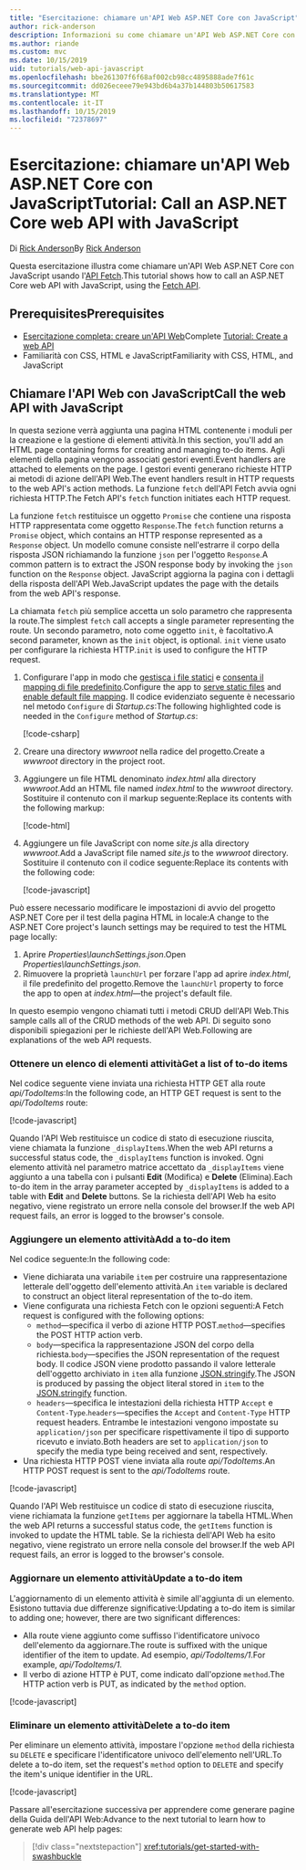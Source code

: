 ```yaml
---
title: "Esercitazione: chiamare un'API Web ASP.NET Core con JavaScript"
author: rick-anderson
description: Informazioni su come chiamare un'API Web ASP.NET Core con JavaScript.
ms.author: riande
ms.custom: mvc
ms.date: 10/15/2019
uid: tutorials/web-api-javascript
ms.openlocfilehash: bbe261307f6f68af002cb98cc4895888ade7f61c
ms.sourcegitcommit: dd026eceee79e943bd6b4a37b144803b50617583
ms.translationtype: MT
ms.contentlocale: it-IT
ms.lasthandoff: 10/15/2019
ms.locfileid: "72378697"
---
```

# <a name="tutorial-call-an-aspnet-core-web-api-with-javascript"></a><span data-ttu-id="715db-103">Esercitazione: chiamare un'API Web ASP.NET Core con JavaScript</span><span class="sxs-lookup"><span data-stu-id="715db-103">Tutorial: Call an ASP.NET Core web API with JavaScript</span></span>

<span data-ttu-id="715db-104">Di [Rick Anderson](https://twitter.com/RickAndMSFT)</span><span class="sxs-lookup"><span data-stu-id="715db-104">By [Rick Anderson](https://twitter.com/RickAndMSFT)</span></span>

<span data-ttu-id="715db-105">Questa esercitazione illustra come chiamare un'API Web ASP.NET Core con JavaScript usando l'[API Fetch](https://developer.mozilla.org/docs/Web/API/Fetch_API).</span><span class="sxs-lookup"><span data-stu-id="715db-105">This tutorial shows how to call an ASP.NET Core web API with JavaScript, using the [Fetch API](https://developer.mozilla.org/docs/Web/API/Fetch_API).</span></span>

## <a name="prerequisites"></a><span data-ttu-id="715db-106">Prerequisites</span><span class="sxs-lookup"><span data-stu-id="715db-106">Prerequisites</span></span>

* <span data-ttu-id="715db-107">[Esercitazione completa: creare un'API Web](xref:tutorials/first-web-api)</span><span class="sxs-lookup"><span data-stu-id="715db-107">Complete [Tutorial: Create a web API](xref:tutorials/first-web-api)</span></span>
* <span data-ttu-id="715db-108">Familiarità con CSS, HTML e JavaScript</span><span class="sxs-lookup"><span data-stu-id="715db-108">Familiarity with CSS, HTML, and JavaScript</span></span>

## <a name="call-the-web-api-with-javascript"></a><span data-ttu-id="715db-109">Chiamare l'API Web con JavaScript</span><span class="sxs-lookup"><span data-stu-id="715db-109">Call the web API with JavaScript</span></span>

<span data-ttu-id="715db-110">In questa sezione verrà aggiunta una pagina HTML contenente i moduli per la creazione e la gestione di elementi attività.</span><span class="sxs-lookup"><span data-stu-id="715db-110">In this section, you'll add an HTML page containing forms for creating and managing to-do items.</span></span> <span data-ttu-id="715db-111">Agli elementi della pagina vengono associati gestori eventi.</span><span class="sxs-lookup"><span data-stu-id="715db-111">Event handlers are attached to elements on the page.</span></span> <span data-ttu-id="715db-112">I gestori eventi generano richieste HTTP ai metodi di azione dell'API Web.</span><span class="sxs-lookup"><span data-stu-id="715db-112">The event handlers result in HTTP requests to the web API's action methods.</span></span> <span data-ttu-id="715db-113">La funzione `fetch` dell'API Fetch avvia ogni richiesta HTTP.</span><span class="sxs-lookup"><span data-stu-id="715db-113">The Fetch API's `fetch` function initiates each HTTP request.</span></span>

<span data-ttu-id="715db-114">La funzione `fetch` restituisce un oggetto `Promise` che contiene una risposta HTTP rappresentata come oggetto `Response`.</span><span class="sxs-lookup"><span data-stu-id="715db-114">The `fetch` function returns a `Promise` object, which contains an HTTP response represented as a `Response` object.</span></span> <span data-ttu-id="715db-115">Un modello comune consiste nell'estrarre il corpo della risposta JSON richiamando la funzione `json` per l'oggetto `Response`.</span><span class="sxs-lookup"><span data-stu-id="715db-115">A common pattern is to extract the JSON response body by invoking the `json` function on the `Response` object.</span></span> <span data-ttu-id="715db-116">JavaScript aggiorna la pagina con i dettagli della risposta dell'API Web.</span><span class="sxs-lookup"><span data-stu-id="715db-116">JavaScript updates the page with the details from the web API's response.</span></span>

<span data-ttu-id="715db-117">La chiamata `fetch` più semplice accetta un solo parametro che rappresenta la route.</span><span class="sxs-lookup"><span data-stu-id="715db-117">The simplest `fetch` call accepts a single parameter representing the route.</span></span> <span data-ttu-id="715db-118">Un secondo parametro, noto come oggetto `init`, è facoltativo.</span><span class="sxs-lookup"><span data-stu-id="715db-118">A second parameter, known as the `init` object, is optional.</span></span> <span data-ttu-id="715db-119">`init` viene usato per configurare la richiesta HTTP.</span><span class="sxs-lookup"><span data-stu-id="715db-119">`init` is used to configure the HTTP request.</span></span>

1. <span data-ttu-id="715db-120">Configurare l'app in modo che [gestisca i file statici](/dotnet/api/microsoft.aspnetcore.builder.staticfileextensions.usestaticfiles#Microsoft_AspNetCore_Builder_StaticFileExtensions_UseStaticFiles_Microsoft_AspNetCore_Builder_IApplicationBuilder_) e [consenta il mapping di file predefinito](/dotnet/api/microsoft.aspnetcore.builder.defaultfilesextensions.usedefaultfiles#Microsoft_AspNetCore_Builder_DefaultFilesExtensions_UseDefaultFiles_Microsoft_AspNetCore_Builder_IApplicationBuilder_).</span><span class="sxs-lookup"><span data-stu-id="715db-120">Configure the app to [serve static files](/dotnet/api/microsoft.aspnetcore.builder.staticfileextensions.usestaticfiles#Microsoft_AspNetCore_Builder_StaticFileExtensions_UseStaticFiles_Microsoft_AspNetCore_Builder_IApplicationBuilder_) and [enable default file mapping](/dotnet/api/microsoft.aspnetcore.builder.defaultfilesextensions.usedefaultfiles#Microsoft_AspNetCore_Builder_DefaultFilesExtensions_UseDefaultFiles_Microsoft_AspNetCore_Builder_IApplicationBuilder_).</span></span> <span data-ttu-id="715db-121">Il codice evidenziato seguente è necessario nel metodo `Configure` di *Startup.cs*:</span><span class="sxs-lookup"><span data-stu-id="715db-121">The following highlighted code is needed in the `Configure` method of *Startup.cs*:</span></span>

    [!code-csharp[](first-web-api/samples/3.0/TodoApi/StartupJavaScript.cs?highlight=8-9&name=snippet_configure)]

1. <span data-ttu-id="715db-122">Creare una directory *wwwroot* nella radice del progetto.</span><span class="sxs-lookup"><span data-stu-id="715db-122">Create a *wwwroot* directory in the project root.</span></span>

1. <span data-ttu-id="715db-123">Aggiungere un file HTML denominato *index.html* alla directory *wwwroot*.</span><span class="sxs-lookup"><span data-stu-id="715db-123">Add an HTML file named *index.html* to the *wwwroot* directory.</span></span> <span data-ttu-id="715db-124">Sostituire il contenuto con il markup seguente:</span><span class="sxs-lookup"><span data-stu-id="715db-124">Replace its contents with the following markup:</span></span>

    [!code-html[](first-web-api/samples/3.0/TodoApi/wwwroot/index.html)]

1. <span data-ttu-id="715db-125">Aggiungere un file JavaScript con nome *site.js* alla directory *wwwroot*.</span><span class="sxs-lookup"><span data-stu-id="715db-125">Add a JavaScript file named *site.js* to the *wwwroot* directory.</span></span> <span data-ttu-id="715db-126">Sostituire il contenuto con il codice seguente:</span><span class="sxs-lookup"><span data-stu-id="715db-126">Replace its contents with the following code:</span></span>

    [!code-javascript[](first-web-api/samples/3.0/TodoApi/wwwroot/js/site.js?name=snippet_SiteJs)]

<span data-ttu-id="715db-127">Può essere necessario modificare le impostazioni di avvio del progetto ASP.NET Core per il test della pagina HTML in locale:</span><span class="sxs-lookup"><span data-stu-id="715db-127">A change to the ASP.NET Core project's launch settings may be required to test the HTML page locally:</span></span>

1. <span data-ttu-id="715db-128">Aprire *Properties\launchSettings.json*.</span><span class="sxs-lookup"><span data-stu-id="715db-128">Open *Properties\launchSettings.json*.</span></span>
1. <span data-ttu-id="715db-129">Rimuovere la proprietà `launchUrl` per forzare l'app ad aprire *index.html*, il file predefinito del progetto.</span><span class="sxs-lookup"><span data-stu-id="715db-129">Remove the `launchUrl` property to force the app to open at *index.html*&mdash;the project's default file.</span></span>

<span data-ttu-id="715db-130">In questo esempio vengono chiamati tutti i metodi CRUD dell'API Web.</span><span class="sxs-lookup"><span data-stu-id="715db-130">This sample calls all of the CRUD methods of the web API.</span></span> <span data-ttu-id="715db-131">Di seguito sono disponibili spiegazioni per le richieste dell'API Web.</span><span class="sxs-lookup"><span data-stu-id="715db-131">Following are explanations of the web API requests.</span></span>

### <a name="get-a-list-of-to-do-items"></a><span data-ttu-id="715db-132">Ottenere un elenco di elementi attività</span><span class="sxs-lookup"><span data-stu-id="715db-132">Get a list of to-do items</span></span>

<span data-ttu-id="715db-133">Nel codice seguente viene inviata una richiesta HTTP GET alla route *api/TodoItems*:</span><span class="sxs-lookup"><span data-stu-id="715db-133">In the following code, an HTTP GET request is sent to the *api/TodoItems* route:</span></span>

[!code-javascript[](first-web-api/samples/3.0/TodoApi/wwwroot/js/site.js?name=snippet_GetItems)]

<span data-ttu-id="715db-134">Quando l'API Web restituisce un codice di stato di esecuzione riuscita, viene chiamata la funzione `_displayItems`.</span><span class="sxs-lookup"><span data-stu-id="715db-134">When the web API returns a successful status code, the `_displayItems` function is invoked.</span></span> <span data-ttu-id="715db-135">Ogni elemento attività nel parametro matrice accettato da `_displayItems` viene aggiunto a una tabella con i pulsanti **Edit** (Modifica) e **Delete** (Elimina).</span><span class="sxs-lookup"><span data-stu-id="715db-135">Each to-do item in the array parameter accepted by `_displayItems` is added to a table with **Edit** and **Delete** buttons.</span></span> <span data-ttu-id="715db-136">Se la richiesta dell'API Web ha esito negativo, viene registrato un errore nella console del browser.</span><span class="sxs-lookup"><span data-stu-id="715db-136">If the web API request fails, an error is logged to the browser's console.</span></span>

### <a name="add-a-to-do-item"></a><span data-ttu-id="715db-137">Aggiungere un elemento attività</span><span class="sxs-lookup"><span data-stu-id="715db-137">Add a to-do item</span></span>

<span data-ttu-id="715db-138">Nel codice seguente:</span><span class="sxs-lookup"><span data-stu-id="715db-138">In the following code:</span></span>

* <span data-ttu-id="715db-139">Viene dichiarata una variabile `item` per costruire una rappresentazione letterale dell'oggetto dell'elemento attività.</span><span class="sxs-lookup"><span data-stu-id="715db-139">An `item` variable is declared to construct an object literal representation of the to-do item.</span></span>
* <span data-ttu-id="715db-140">Viene configurata una richiesta Fetch con le opzioni seguenti:</span><span class="sxs-lookup"><span data-stu-id="715db-140">A Fetch request is configured with the following options:</span></span>
  * <span data-ttu-id="715db-141">`method`&mdash;specifica il verbo di azione HTTP POST.</span><span class="sxs-lookup"><span data-stu-id="715db-141">`method`&mdash;specifies the POST HTTP action verb.</span></span>
  * <span data-ttu-id="715db-142">`body`&mdash;specifica la rappresentazione JSON del corpo della richiesta.</span><span class="sxs-lookup"><span data-stu-id="715db-142">`body`&mdash;specifies the JSON representation of the request body.</span></span> <span data-ttu-id="715db-143">Il codice JSON viene prodotto passando il valore letterale dell'oggetto archiviato in `item` alla funzione [JSON.stringify](https://developer.mozilla.org/docs/Web/JavaScript/Reference/Global_Objects/JSON/stringify).</span><span class="sxs-lookup"><span data-stu-id="715db-143">The JSON is produced by passing the object literal stored in `item` to the [JSON.stringify](https://developer.mozilla.org/docs/Web/JavaScript/Reference/Global_Objects/JSON/stringify) function.</span></span>
  * <span data-ttu-id="715db-144">`headers`&mdash;specifica le intestazioni della richiesta HTTP `Accept` e `Content-Type`.</span><span class="sxs-lookup"><span data-stu-id="715db-144">`headers`&mdash;specifies the `Accept` and `Content-Type` HTTP request headers.</span></span> <span data-ttu-id="715db-145">Entrambe le intestazioni vengono impostate su `application/json` per specificare rispettivamente il tipo di supporto ricevuto e inviato.</span><span class="sxs-lookup"><span data-stu-id="715db-145">Both headers are set to `application/json` to specify the media type being received and sent, respectively.</span></span>
* <span data-ttu-id="715db-146">Una richiesta HTTP POST viene inviata alla route *api/TodoItems*.</span><span class="sxs-lookup"><span data-stu-id="715db-146">An HTTP POST request is sent to the *api/TodoItems* route.</span></span>

[!code-javascript[](first-web-api/samples/3.0/TodoApi/wwwroot/js/site.js?name=snippet_AddItem)]

<span data-ttu-id="715db-147">Quando l'API Web restituisce un codice di stato di esecuzione riuscita, viene richiamata la funzione `getItems` per aggiornare la tabella HTML.</span><span class="sxs-lookup"><span data-stu-id="715db-147">When the web API returns a successful status code, the `getItems` function is invoked to update the HTML table.</span></span> <span data-ttu-id="715db-148">Se la richiesta dell'API Web ha esito negativo, viene registrato un errore nella console del browser.</span><span class="sxs-lookup"><span data-stu-id="715db-148">If the web API request fails, an error is logged to the browser's console.</span></span>

### <a name="update-a-to-do-item"></a><span data-ttu-id="715db-149">Aggiornare un elemento attività</span><span class="sxs-lookup"><span data-stu-id="715db-149">Update a to-do item</span></span>

<span data-ttu-id="715db-150">L'aggiornamento di un elemento attività è simile all'aggiunta di un elemento. Esistono tuttavia due differenze significative:</span><span class="sxs-lookup"><span data-stu-id="715db-150">Updating a to-do item is similar to adding one; however, there are two significant differences:</span></span>

* <span data-ttu-id="715db-151">Alla route viene aggiunto come suffisso l'identificatore univoco dell'elemento da aggiornare.</span><span class="sxs-lookup"><span data-stu-id="715db-151">The route is suffixed with the unique identifier of the item to update.</span></span> <span data-ttu-id="715db-152">Ad esempio, *api/TodoItems/1*.</span><span class="sxs-lookup"><span data-stu-id="715db-152">For example, *api/TodoItems/1*.</span></span>
* <span data-ttu-id="715db-153">Il verbo di azione HTTP è PUT, come indicato dall'opzione `method`.</span><span class="sxs-lookup"><span data-stu-id="715db-153">The HTTP action verb is PUT, as indicated by the `method` option.</span></span>

[!code-javascript[](first-web-api/samples/3.0/TodoApi/wwwroot/js/site.js?name=snippet_UpdateItem)]

### <a name="delete-a-to-do-item"></a><span data-ttu-id="715db-154">Eliminare un elemento attività</span><span class="sxs-lookup"><span data-stu-id="715db-154">Delete a to-do item</span></span>

<span data-ttu-id="715db-155">Per eliminare un elemento attività, impostare l'opzione `method` della richiesta su `DELETE` e specificare l'identificatore univoco dell'elemento nell'URL.</span><span class="sxs-lookup"><span data-stu-id="715db-155">To delete a to-do item, set the request's `method` option to `DELETE` and specify the item's unique identifier in the URL.</span></span>

[!code-javascript[](first-web-api/samples/3.0/TodoApi/wwwroot/js/site.js?name=snippet_DeleteItem)]

<span data-ttu-id="715db-156">Passare all'esercitazione successiva per apprendere come generare pagine della Guida dell'API Web:</span><span class="sxs-lookup"><span data-stu-id="715db-156">Advance to the next tutorial to learn how to generate web API help pages:</span></span>

> [!div class="nextstepaction"]
> <xref:tutorials/get-started-with-swashbuckle>
